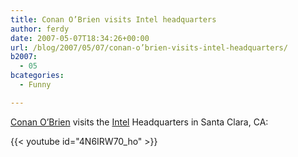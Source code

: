 ```yaml
---
title: Conan O’Brien visits Intel headquarters
author: ferdy
date: 2007-05-07T18:34:26+00:00
url: /blog/2007/05/07/conan-o’brien-visits-intel-headquarters/
b2007:
  - 05
bcategories:
  - Funny

---
```

[Conan O&#8217;Brien][1] visits the [Intel][2] Headquarters in Santa Clara, CA:
  
{{< youtube id="4N6IRW70_ho" >}}

 [1]: http://en.wikipedia.org/wiki/Conan_O'Brien
 [2]: http://www.intel.com/
